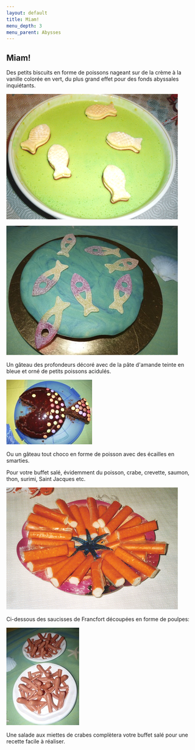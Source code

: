 ```yaml
---
layout: default
title: Miam!
menu_depth: 3
menu_parent: Abysses
---
```


## Miam!

Des petits biscuits en forme de poissons nageant sur de la crème à la vanille colorée en vert, du plus grand effet pour des fonds abyssales inquiétants.

![poissons](/assets/images/pages/poissons.png)

![poissons](/assets/images/pages/P1080067.jpeg)

Un gâteau des profondeurs décoré avec de la pâte d'amande teinte en bleue et orné de petits poissons acidulés.

![gateaux](/assets/images/pages/P1080075.jpeg)

Ou un gâteau tout choco en forme de poisson avec des écailles en smarties.

Pour votre buffet salé, évidemment du poisson, crabe, crevette, saumon, thon, surimi, Saint Jacques etc.

![crabes](/assets/images/pages/crabes.png)

Ci-dessous des saucisses de Francfort découpées en forme de poulpes:

![gateaux](/assets/images/pages/P1080081.jpeg)

Une salade aux miettes de crabes complètera votre buffet salé pour une recette facile à réaliser.